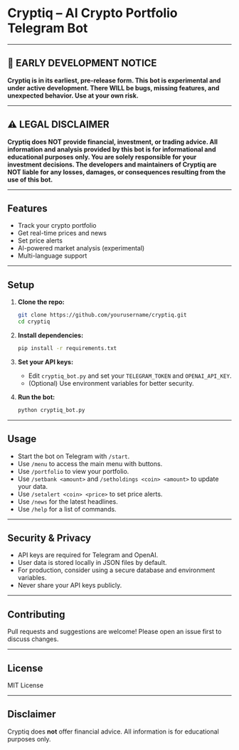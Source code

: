 # Cryptiq – AI Crypto Portfolio Telegram Bot

---

## 🚧 EARLY DEVELOPMENT NOTICE

**Cryptiq is in its earliest, pre-release form. This bot is experimental and under active development. There WILL be bugs, missing features, and unexpected behavior. Use at your own risk.**

---

## ⚠️ LEGAL DISCLAIMER

**Cryptiq does NOT provide financial, investment, or trading advice. All information and analysis provided by this bot is for informational and educational purposes only. You are solely responsible for your investment decisions. The developers and maintainers of Cryptiq are NOT liable for any losses, damages, or consequences resulting from the use of this bot.**

---

## Features

- Track your crypto portfolio
- Get real-time prices and news
- Set price alerts
- AI-powered market analysis (experimental)
- Multi-language support

---

## Setup

1. **Clone the repo:**
   ```sh
   git clone https://github.com/yourusername/cryptiq.git
   cd cryptiq
   ```

2. **Install dependencies:**
   ```sh
   pip install -r requirements.txt
   ```

3. **Set your API keys:**
   - Edit `cryptiq_bot.py` and set your `TELEGRAM_TOKEN` and `OPENAI_API_KEY`.
   - (Optional) Use environment variables for better security.

4. **Run the bot:**
   ```sh
   python cryptiq_bot.py
   ```

---

## Usage

- Start the bot on Telegram with `/start`.
- Use `/menu` to access the main menu with buttons.
- Use `/portfolio` to view your portfolio.
- Use `/setbank <amount>` and `/setholdings <coin> <amount>` to update your data.
- Use `/setalert <coin> <price>` to set price alerts.
- Use `/news` for the latest headlines.
- Use `/help` for a list of commands.

---

## Security & Privacy

- API keys are required for Telegram and OpenAI.
- User data is stored locally in JSON files by default.
- For production, consider using a secure database and environment variables.
- Never share your API keys publicly.

---

## Contributing

Pull requests and suggestions are welcome! Please open an issue first to discuss changes.

---

## License

MIT License

---

## Disclaimer

Cryptiq does **not** offer financial advice. All information is for educational purposes only.
